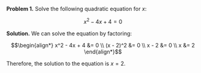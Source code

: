 **Problem 1.** Solve the following quadratic equation for $x$:

$$x^2 - 4x + 4 = 0$$

**Solution.** We can solve the equation by factoring:

$$\begin{align*}
x^2 - 4x + 4 &= 0 \\
(x - 2)^2 &= 0 \\
x - 2 &= 0 \\
x &= 2
\end{align*}$$

Therefore, the solution to the equation is $x = 2$.
